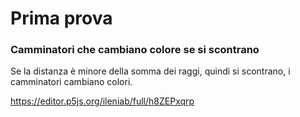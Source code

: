 # Prima prova
### Camminatori che cambiano colore se si scontrano

Se la distanza è minore della somma dei raggi, quindi si scontrano, i camminatori cambiano colori.

https://editor.p5js.org/ileniab/full/h8ZEPxqrp
